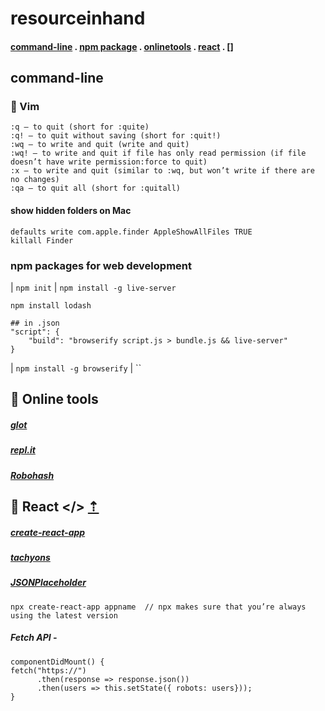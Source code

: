 # resourceinhand
#### [command-line](/README.md#-command-line/) . [npm package](README.md#npm-packages-for-web-development/) . [onlinetools](/README.md#-Online-tools/) . [react](/README.md#-react/) . []




## command-line
### 🐶 Vim 
```
:q — to quit (short for :quite)
:q! — to quit without saving (short for :quit!)
:wq — to write and quit (write and quit)
:wq! — to write and quit if file has only read permission (if file doesn’t have write permission:force to quit)
:x — to write and quit (similar to :wq, but won’t write if there are no changes)
:qa — to quit all (short for :quitall)
```


#### show hidden folders on Mac
```
defaults write com.apple.finder AppleShowAllFiles TRUE
killall Finder
```


### npm packages for web development
| `npm init`
 | `npm install -g live-server`

```
npm install lodash

## in .json
"script": {
	"build": "browserify script.js > bundle.js && live-server"
}
```

| `npm install -g browserify` 
| ``


## 🍺 Online tools
##### [glot](https://glot.io/)
##### [repl.it](https://repl.it/)
##### [Robohash](https://robohash.org/)
 


## 🔰 React </>   [⇡](/README.md#-command-line/)
##### [create-react-app](/https://www.npmjs.com/package/create-react-app/)
##### [tachyons](/https://www.npmjs.com/package/create-react-app/) 
##### [JSONPlaceholder](https://jsonplaceholder.typicode.com/)


```
npx create-react-app appname  // npx makes sure that you’re always using the latest version
```
##### Fetch API - 
```
componentDidMount() {
fetch("https://")
      .then(response => response.json())
      .then(users => this.setState({ robots: users}));
}
```


